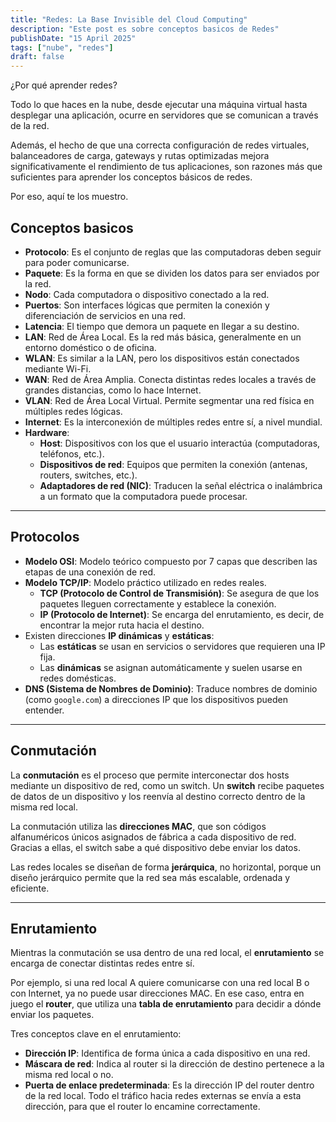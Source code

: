 ```yaml
---
title: "Redes: La Base Invisible del Cloud Computing"
description: "Este post es sobre conceptos basicos de Redes"
publishDate: "15 April 2025"
tags: ["nube", "redes"]
draft: false
---
```

¿Por qué aprender redes?

Todo lo que haces en la nube, desde ejecutar una máquina virtual hasta desplegar una aplicación, ocurre en servidores que se comunican a través de la red.

Además, el hecho de que una correcta configuración de redes virtuales, balanceadores de carga, gateways y rutas optimizadas mejora significativamente el rendimiento de tus aplicaciones, son razones más que suficientes para aprender los conceptos básicos de redes.

Por eso, aquí te los muestro.


## Conceptos basicos

- **Protocolo**: Es el conjunto de reglas que las computadoras deben seguir para poder comunicarse.
- **Paquete**: Es la forma en que se dividen los datos para ser enviados por la red.
- **Nodo**: Cada computadora o dispositivo conectado a la red.
- **Puertos**: Son interfaces lógicas que permiten la conexión y diferenciación de servicios en una red.
- **Latencia**: El tiempo que demora un paquete en llegar a su destino.
- **LAN**: Red de Área Local. Es la red más básica, generalmente en un entorno doméstico o de oficina.
- **WLAN**: Es similar a la LAN, pero los dispositivos están conectados mediante Wi-Fi.
- **WAN**: Red de Área Amplia. Conecta distintas redes locales a través de grandes distancias, como lo hace Internet.
- **VLAN**: Red de Área Local Virtual. Permite segmentar una red física en múltiples redes lógicas.
- **Internet**: Es la interconexión de múltiples redes entre sí, a nivel mundial.
- **Hardware**:
  - **Host**: Dispositivos con los que el usuario interactúa (computadoras, teléfonos, etc.).
  - **Dispositivos de red**: Equipos que permiten la conexión (antenas, routers, switches, etc.).
  - **Adaptadores de red (NIC)**: Traducen la señal eléctrica o inalámbrica a un formato que la computadora puede procesar.

---

## Protocolos

- **Modelo OSI**: Modelo teórico compuesto por 7 capas que describen las etapas de una conexión de red.
- **Modelo TCP/IP**: Modelo práctico utilizado en redes reales.  
  - **TCP (Protocolo de Control de Transmisión)**: Se asegura de que los paquetes lleguen correctamente y establece la conexión.
  - **IP (Protocolo de Internet)**: Se encarga del enrutamiento, es decir, de encontrar la mejor ruta hacia el destino.
- Existen direcciones **IP dinámicas** y **estáticas**:
  - Las **estáticas** se usan en servicios o servidores que requieren una IP fija.
  - Las **dinámicas** se asignan automáticamente y suelen usarse en redes domésticas.
- **DNS (Sistema de Nombres de Dominio)**: Traduce nombres de dominio (como `google.com`) a direcciones IP que los dispositivos pueden entender.

---

## Conmutación

La **conmutación** es el proceso que permite interconectar dos hosts mediante un dispositivo de red, como un switch. Un **switch** recibe paquetes de datos de un dispositivo y los reenvía al destino correcto dentro de la misma red local.

La conmutación utiliza las **direcciones MAC**, que son códigos alfanuméricos únicos asignados de fábrica a cada dispositivo de red. Gracias a ellas, el switch sabe a qué dispositivo debe enviar los datos.

Las redes locales se diseñan de forma **jerárquica**, no horizontal, porque un diseño jerárquico permite que la red sea más escalable, ordenada y eficiente.

---

## Enrutamiento

Mientras la conmutación se usa dentro de una red local, el **enrutamiento** se encarga de conectar distintas redes entre sí.

Por ejemplo, si una red local A quiere comunicarse con una red local B o con Internet, ya no puede usar direcciones MAC. En ese caso, entra en juego el **router**, que utiliza una **tabla de enrutamiento** para decidir a dónde enviar los paquetes.

Tres conceptos clave en el enrutamiento:

- **Dirección IP**: Identifica de forma única a cada dispositivo en una red.
- **Máscara de red**: Indica al router si la dirección de destino pertenece a la misma red local o no.
- **Puerta de enlace predeterminada**: Es la dirección IP del router dentro de la red local. Todo el tráfico hacia redes externas se envía a esta dirección, para que el router lo encamine correctamente.
